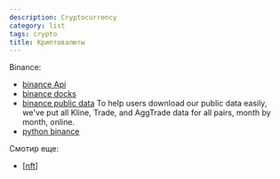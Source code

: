 ```yaml
---
description: Cryptocurrency
category: list
tags: crypto
title: Криптовалюты
---
```


Binance:

- [binance Api](https://www.binance.com/ru/binance-api)
- [binance docks](https://binance-docs.github.io/apidocs/spot/en/#introduction)
- [binance public data](https://github.com/binance/binance-public-data) To help users download our public data easily, we've put all Kline, Trade, and AggTrade data for all pairs, month by month, online.
- [python binance](https://github.com/sammchardy/python-binance)

Смотир еще:

- [[nft]]

[//begin]: # "Autogenerated link references for markdown compatibility"
[nft]: ../notes/nft "NFT"
[//end]: # "Autogenerated link references"